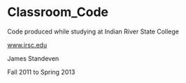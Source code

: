 Classroom_Code
==============
Code produced while studying at Indian River State College

www.irsc.edu

James Standeven

Fall 2011 to Spring 2013
